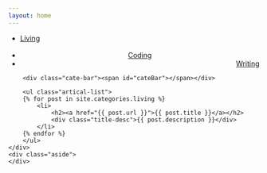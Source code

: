 ```yaml
---
layout: home
---
```


<div class="index-content blog">
    <div class="section">
        <ul class="artical-cate">
            <li ><a href="/"><span>Living</span></a></li>
            <li style="text-align:center" class="on"><a href="/coding"><span>Coding</span></a></li>
            <li style="text-align:right"><a href="/writing"><span>Writing</span></a></li>
        </ul>

        <div class="cate-bar"><span id="cateBar"></span></div>

        <ul class="artical-list">
        {% for post in site.categories.living %}
            <li>
                <h2><a href="{{ post.url }}">{{ post.title }}</a></h2>
                <div class="title-desc">{{ post.description }}</div>
            </li>
        {% endfor %}
        </ul>
    </div>
    <div class="aside">
    </div>
</div>
